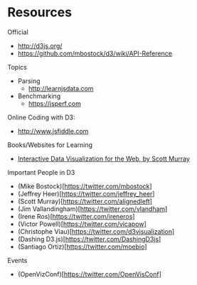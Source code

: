 # Resources

Official
- http://d3js.org/
- https://github.com/mbostock/d3/wiki/API-Reference

Topics
- Parsing
	- http://learnjsdata.com
- Benchmarking
	- https://jsperf.com

Online Coding with D3:
- http://www.jsfiddle.com

Books/Websites for Learning
- [Interactive Data Visualization for the Web, by Scott Murray](http://chimera.labs.oreilly.com/books/1230000000345/index.html)

Important People in D3
- (Mike Bostock)[https://twitter.com/mbostock]
- (Jeffrey Heer)[https://twitter.com/jeffrey_heer]
- (Scott Murray)[https://twitter.com/alignedleft]
- (Jim Vallandingham)[https://twitter.com/vlandham]
- (Irene Ros)[https://twitter.com/ireneros]
- (Victor Powell)[https://twitter.com/vicapow]
- (Christophe Viau)[https://twitter.com/d3visualization]
- (Dashing D3.js)[https://twitter.com/DashingD3js]
- (Santiago Ortiz)[https://twitter.com/moebio]

Events
- (OpenVizConf)[https://twitter.com/OpenVisConf]
